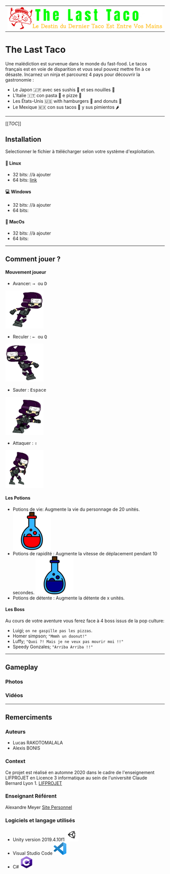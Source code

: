 <table align="center"><tr><td align="center" width="5000">
<img src="images/Logo.png" align="center" width="657" alt="Project icon">
</table>

The Last Taco
===================


Une malédiction est survenue dans le monde du fast-food. Le tacos français est en voie de disparition et vous seul pouvez mettre fin à ce désaste.
Incarnez un ninja et parcourez 4 pays pour découvrir la gastronomie :
-   Le Japon :jp: avec ses sushis  :sushi: et ses nouilles :ramen:
-  L'Italie :it: con pasta :spaghetti: e pizze :pizza:
-   Les États-Unis :us: with hamburgers :hamburger: and donuts :doughnut:
-	Le Mexique 🇲🇽  con sus tacos :taco: y sus pimientos :hot_pepper:


----------
[[_TOC_]]

Installation
-------------
Selectionner le fichier à ttélécharger selon votre système d'exploitation.

#### :penguin: </i> Linux

- 32 bits:
//à ajouter
- 64 bits: [link](https://forge.univ-lyon1.fr/p1803588/lifprojet-2020-201-am3/-/raw/master/The%20Last%20Taco/Builds/LastTaco.x86_64?inline=false)

#### :computer: </i> Windows

- 32 bits:
//à ajouter
- 64 bits:

#### :apple: </i> MacOs

- 32 bits:
//à ajouter
- 64 bits:

----------


Comment jouer ?
-------------------

#### Mouvement joueur
- Avancer:
<kbd> → </kbd> ou <kbd> D </kbd>
<img src="images/Run.gif"  width="120" height="120">

- Reculer :
<kbd> ← </kbd> ou <kbd> Q </kbd>
<img src="images/Reculer.gif"  width="120" height="120">

- Sauter :
<kbd> Espace</kbd>
<img src="images/Jump.gif"  width="120" height="120">

- Attaquer :
<kbd> ⇧ </kbd>
<img src="images/Attack.gif"  width="120" height="120">


#### Les Potions

- Potions de vie:
		Augmente la vie du personnage de 20 unités.
	<img src="images/HealthPotion.png"  width="120" height="120">
- Potions de rapidité :
		Augmente la vitesse de déplacement pendant 10 secondes.
	<img src="images/SpeedPotion.png"  width="120" height="120">
- Potions de détente :
		Augmente la détente de x unités.

#### Les Boss

Au cours de votre aventure vous ferez face à 4 boss issus de la pop culture:

- Luigi; `on ne gaspille pas les pizzas`.
- Homer simpson; `"Mmmh un doonut!"`
- Luffy; `"Quoi ?! Mais je ne veux pas mourir moi !!"`
- Speedy Gonzales; `"Arriba Arriba !!"`


----------


Gameplay
-------------
### Photos
### Vidéos


----------


Remerciments
--------------------


### Auteurs

- Lucas RAKOTOMALALA
- Alexis BONIS


### Context

Ce projet est réalisé en automne 2020 dans le cadre de l'enseignement LIFPROJET en Licence 3 informatique au sein de l'université Claude Bernard Lyon 1.
[LIFPROJET](http://cazabetremy.fr/wiki/doku.php?id=projet:lifprojet)



### Enseignant Référent

Alexandre Meyer  [Site Personnel ](https://perso.liris.cnrs.fr/ameyer/public_html/www/doku.php?id=teaching)


### Logiciels et langage utilisés

- Unity version 2019.4.10f1 <img src="images/Unity.png"  width="40" height="40">
- Visual Studio Code <img src="images/VisualStudioCode.png"  width="40" height="40">
- C# <img src="images/c.png"  width="40" height="40">
